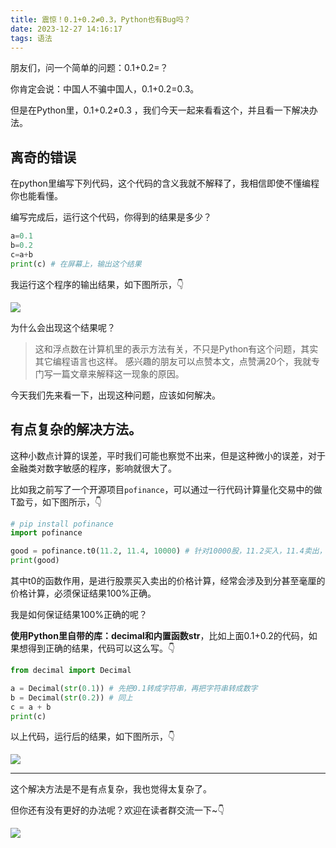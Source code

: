 ```yaml
---
title: 震惊！0.1+0.2≠0.3，Python也有Bug吗？
date: 2023-12-27 14:16:17
tags: 语法
---
```



朋友们，问一个简单的问题：0.1+0.2=？

你肯定会说：中国人不骗中国人，0.1+0.2=0.3。


但是在Python里，0.1+0.2≠0.3 ，我们今天一起来看看这个，并且看一下解决办法。


## 离奇的错误

在python里编写下列代码，这个代码的含义我就不解释了，我相信即使不懂编程你也能看懂。

编写完成后，运行这个代码，你得到的结果是多少？

```python
a=0.1
b=0.2
c=a+b
print(c) # 在屏幕上，输出这个结果
```

我运行这个程序的输出结果，如下图所示，👇


![](https://article-1300615378.cos.ap-nanjing.myqcloud.com/%E8%85%BE%E8%AE%AF%E4%BA%91%E7%AD%BE%E7%BA%A6/0.1%2B0.2/20231227-4182cd80.png)

为什么会出现这个结果呢？

> 这和浮点数在计算机里的表示方法有关，不只是Python有这个问题，其实其它编程语言也这样。
> 感兴趣的朋友可以点赞本文，点赞满20个，我就专门写一篇文章来解释这一现象的原因。

今天我们先来看一下，出现这种问题，应该如何解决。

## 有点复杂的解决方法。

这种小数点计算的误差，平时我们可能也察觉不出来，但是这种微小的误差，对于金融类对数字敏感的程序，影响就很大了。

比如我之前写了一个开源项目``pofinance``，可以通过一行代码计算量化交易中的做T盈亏，如下图所示，👇

```python
# pip install pofinance
import pofinance

good = pofinance.t0(11.2, 11.4, 10000) # 针对10000股，11.2买入，11.4卖出，能赚多少钱？
print(good)
```

其中t0的函数作用，是进行股票买入卖出的价格计算，经常会涉及到分甚至毫厘的价格计算，必须保证结果100%正确。

我是如何保证结果100%正确的呢？

**使用Python里自带的库：decimal和内置函数str**，比如上面0.1+0.2的代码，如果想得到正确的结果，代码可以这么写。👇

```python
from decimal import Decimal

a = Decimal(str(0.1)) # 先把0.1转成字符串，再把字符串转成数字
b = Decimal(str(0.2)) # 同上
c = a + b
print(c)
```

以上代码，运行后的结果，如下图所示，👇

![](https://article-1300615378.cos.ap-nanjing.myqcloud.com/%E8%85%BE%E8%AE%AF%E4%BA%91%E7%AD%BE%E7%BA%A6/0.1%2B0.2/20231227-ddcb582c.png?)



-----

这个解决方法是不是有点复杂，我也觉得太复杂了。

但你还有没有更好的办法呢？欢迎在读者群交流一下~👇

![](https://www.python-office.com/assets/img/0816.27540085.jpg)

